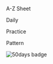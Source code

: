 A-Z Sheet

Daily

Practice

Pattern


![50days badge](https://github.com/user-attachments/assets/adc466a9-9d08-40f6-b51c-3d4fdda6105d)
